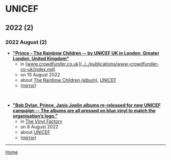 # UNICEF

## 2022 (2)

### 2022 August (2)

 - [**"Prince - The Rainbow Children -- by UNICEF UK in London, Greater London, United Kingdom"**](https://www.crowdfunder.co.uk/p/prince)
    - in [www.crowdfunder.co.uk](../../publications/www-crowdfunder-co-uk/index.md)
    - on 10 August 2022
    - about [The Rainbow Children (album)](../../topics/album/the-rainbow-children/index.md), [UNICEF](../../topics/unicef/index.md)
    - ([mirror](https://web.archive.org/web/*/https://www.crowdfunder.co.uk/p/prince))

<br />

 - [**"Bob Dylan, Prince, Janis Joplin albums re-released for new UNICEF campaign -- The albums are all pressed on blue vinyl to match the organisation’s logo."**](https://thevinylfactory.com/news/bob-dylan-prince-janis-joplin-unicef-campaign-blue-vinyl/)
    - in [The Vinyl Factory](../../publications/the-vinyl-factory/index.md)
    - on 8 August 2022
    - about [UNICEF](../../topics/unicef/index.md)
    - ([mirror](https://web.archive.org/web/*/https://thevinylfactory.com/news/bob-dylan-prince-janis-joplin-unicef-campaign-blue-vinyl/))

----

[Home](../index.md)
